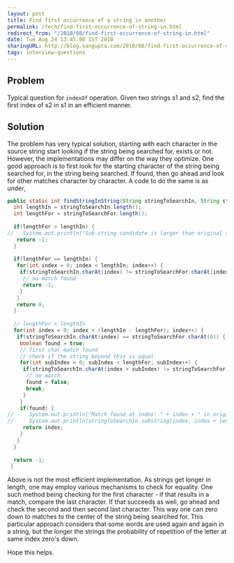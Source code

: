 ```yaml
---
layout: post
title: Find first occurrence of a string in another
permalink: /tech/find-first-occurrence-of-string-in.html
redirect_from: "/2010/08/find-first-occurrence-of-string-in.html"
date: Tue Aug 24 13:45:00 IST 2010
sharingURL: http://blog.sangupta.com/2010/08/find-first-occurrence-of-string-in.html
tags: interview-questions
---
```


Problem
-------

Typical question for `indexOf` operation. Given two strings s1 and s2, find the first index of 
s2 in s1 in an efficient manner.

Solution
--------

The problem has very typical solution, starting with each character in the source string start 
looking if the string being searched for, exists or not. However, the implementations may differ 
on the way they optimize. One good approach is to first look for the starting character of the 
string being searched for, in the string being searched. If found, then go ahead and look for 
other matches character by character. A code to do the same is as under,

```java
public static int findStringInString(String stringToSearchIn, String stringToSearchFor) {
  int lengthIn = stringToSearchIn.length();
  int lengthFor = stringToSearchFor.length();
   
  if(lengthFor > lengthIn) {
//   System.out.println("Sub-string candidate is larger than original string");
   return -1;
  }
   
  if(lengthFor == lengthIn) {
   for(int index = 0; index < lengthIn; index++) {
    if(stringToSearchIn.charAt(index) != stringToSearchFor.charAt(index)) {
     // no match found
     return -1;
    }
   }
   return 0;
  }
   
  // lengthFor < lengthIn
  for(int index = 0; index < (lengthIn - lengthFor); index++) {
   if(stringToSearchIn.charAt(index) == stringToSearchFor.charAt(0)) {
    boolean found = true;
    // first char match found
    // check if the string beyond this is equal
    for(int subIndex = 0; subIndex < lengthFor; subIndex++) {
     if(stringToSearchIn.charAt(index + subIndex) != stringToSearchFor.charAt(subIndex)) {
      // no match
      found = false;
      break;
     }
    }
    if(found) {
//     System.out.println("Match found at index: " + index + " in original string.");
//     System.out.println(stringToSearchIn.substring(index, index + lengthFor));
     return index;
    }
   }
  }
   
  return -1;
 }
```

Above is not the most efficient implementation. As strings get longer in length, one may employ 
various mechanisms to check for equality. One such method being checking for the first 
character - if that results in a match, compare the last character. If that succeeds as well, 
go ahead and check the second and then second last character. This way one can zero down to matches 
to the center of the string being searched for. This particular approach considers that some words 
are used again and again in a string, but the longer the strings the probability of repetition 
of the letter at same index zero's down.

Hope this helps.
